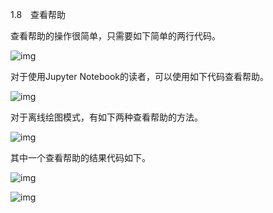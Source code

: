 1.8　查看帮助

查看帮助的操作很简单，只需要如下简单的两行代码。

![img](https://cdn.nlark.com/yuque/0/2022/jpeg/21473765/1644303346766-99682635-6955-4c7a-9af1-fc64d860e7ce.jpeg)

对于使用Jupyter Notebook的读者，可以使用如下代码查看帮助。

![img](https://cdn.nlark.com/yuque/0/2022/jpeg/21473765/1644303347219-bbcb652a-8607-484e-bdbf-6d5725afee91.jpeg)

对于离线绘图模式，有如下两种查看帮助的方法。

![img](https://cdn.nlark.com/yuque/0/2022/jpeg/21473765/1644303347795-f15b5175-2733-4b88-af42-801c7a7afb91.jpeg)

其中一个查看帮助的结果代码如下。

![img](https://cdn.nlark.com/yuque/0/2022/jpeg/21473765/1644303348353-969c1339-86a7-49c0-9bea-dcfc7d15a7d7.jpeg)

![img](https://cdn.nlark.com/yuque/0/2022/jpeg/21473765/1644303348955-8f33fd16-7f4e-4e22-81fc-9afc00d26b7b.jpeg)
